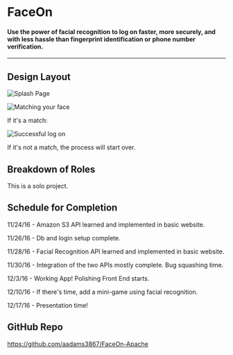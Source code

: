# FaceOn

#### Use the power of facial recognition to log on faster, more securely, and with less hassle than fingerprint identification or phone number verification.
----------

## Design Layout

![Splash Page](https://cloud.githubusercontent.com/assets/18515426/21333949/98492c86-c621-11e6-869f-c27c007988ba.png)

![Matching your face](https://cloud.githubusercontent.com/assets/18515426/21333882/20cc5692-c621-11e6-82d1-c7f2fa7fd162.png)

If it's a match:

![Successful log on](https://cloud.githubusercontent.com/assets/18515426/21333899/3a8e09d6-c621-11e6-96b1-b79e56ca77f8.png)

If it's not a match, the process will start over.

## Breakdown of Roles

This is a solo project.

## Schedule for Completion

11/24/16 - Amazon S3 API learned and implemented in basic website.

11/26/16 - Db and login setup complete.

11/28/16 - Facial Recognition API learned and implemented in basic website.

11/30/16 - Integration of the two APIs mostly complete.  Bug squashing time.

12/3/16 - Working App!  Polishing Front End starts.

12/10/16 - If there's time, add a mini-game using facial recognition.

12/17/16 - Presentation time!

## GitHub Repo

https://github.com/aadams3867/FaceOn-Apache

